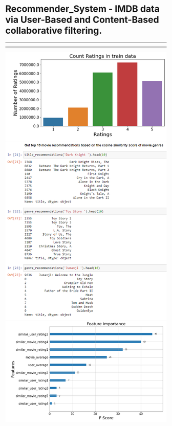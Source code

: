 # Recommender_System - IMDB data via User-Based and Content-Based collaborative filtering.
***
***
![images1](images/2.PNG)
![images1](images/1.PNG)
![images1](images/3.PNG)

 
